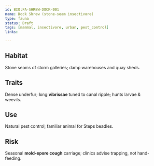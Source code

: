```yaml
---
id: BIO:FA-SHREW-DOCK-001
name: Dock Shrew (stone-seam insectivore)
type: fauna
status: Draft
tags: [mammal, insectivore, urban, pest_control]
links:

---
```


## Habitat
Stone seams of storm galleries; damp warehouses and quay sheds.

## Traits
Dense underfur; long **vibrissae** tuned to canal ripple; hunts larvae & weevils.

## Use
Natural pest control; familiar animal for Steps beadles.

## Risk
Seasonal **mold-spore cough** carriage; clinics advise trapping, not hand-feeding.
